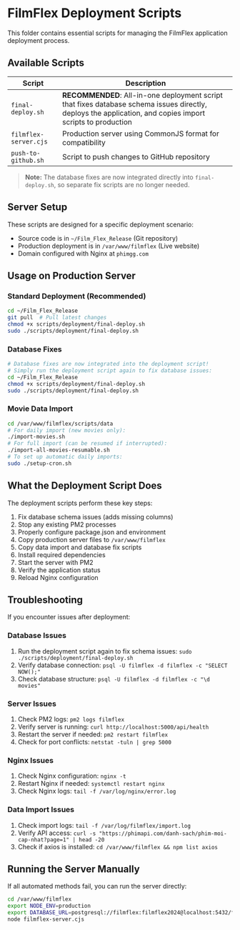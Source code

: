 # FilmFlex Deployment Scripts

This folder contains essential scripts for managing the FilmFlex application deployment process.

## Available Scripts

| Script | Description |
|--------|-------------|
| `final-deploy.sh` | **RECOMMENDED**: All-in-one deployment script that fixes database schema issues directly, deploys the application, and copies import scripts to production |
| `filmflex-server.cjs` | Production server using CommonJS format for compatibility |
| `push-to-github.sh` | Script to push changes to GitHub repository |

> **Note:** The database fixes are now integrated directly into `final-deploy.sh`, so separate fix scripts are no longer needed.

## Server Setup

These scripts are designed for a specific deployment scenario:
- Source code is in `~/Film_Flex_Release` (Git repository)
- Production deployment is in `/var/www/filmflex` (Live website)
- Domain configured with Nginx at `phimgg.com`

## Usage on Production Server

### Standard Deployment (Recommended)

```bash
cd ~/Film_Flex_Release
git pull  # Pull latest changes
chmod +x scripts/deployment/final-deploy.sh
sudo ./scripts/deployment/final-deploy.sh
```

### Database Fixes

```bash
# Database fixes are now integrated into the deployment script!
# Simply run the deployment script again to fix database issues:
cd ~/Film_Flex_Release
chmod +x scripts/deployment/final-deploy.sh
sudo ./scripts/deployment/final-deploy.sh
```

### Movie Data Import

```bash
cd /var/www/filmflex/scripts/data
# For daily import (new movies only):
./import-movies.sh
# For full import (can be resumed if interrupted):
./import-all-movies-resumable.sh
# To set up automatic daily imports:
sudo ./setup-cron.sh
```

## What the Deployment Script Does

The deployment scripts perform these key steps:

1. Fix database schema issues (adds missing columns)
2. Stop any existing PM2 processes
3. Properly configure package.json and environment
4. Copy production server files to `/var/www/filmflex`
5. Copy data import and database fix scripts
6. Install required dependencies
7. Start the server with PM2
8. Verify the application status
9. Reload Nginx configuration

## Troubleshooting

If you encounter issues after deployment:

### Database Issues
1. Run the deployment script again to fix schema issues: `sudo ./scripts/deployment/final-deploy.sh`
2. Verify database connection: `psql -U filmflex -d filmflex -c "SELECT NOW();"`
3. Check database structure: `psql -U filmflex -d filmflex -c "\d movies"`

### Server Issues
1. Check PM2 logs: `pm2 logs filmflex`
2. Verify server is running: `curl http://localhost:5000/api/health`
3. Restart the server if needed: `pm2 restart filmflex`
4. Check for port conflicts: `netstat -tuln | grep 5000`

### Nginx Issues
1. Check Nginx configuration: `nginx -t`
2. Restart Nginx if needed: `systemctl restart nginx`
3. Check Nginx logs: `tail -f /var/log/nginx/error.log`

### Data Import Issues
1. Check import logs: `tail -f /var/log/filmflex/import.log`
2. Verify API access: `curl -s "https://phimapi.com/danh-sach/phim-moi-cap-nhat?page=1" | head -20`
3. Check if axios is installed: `cd /var/www/filmflex && npm list axios`

## Running the Server Manually

If all automated methods fail, you can run the server directly:

```bash
cd /var/www/filmflex
export NODE_ENV=production
export DATABASE_URL=postgresql://filmflex:filmflex2024@localhost:5432/filmflex
node filmflex-server.cjs
```